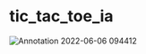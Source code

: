 # tic_tac_toe_ia
![Annotation 2022-06-06 094412](https://user-images.githubusercontent.com/62157910/172117958-31ce9b74-4a03-4967-bc5c-45b312ec073c.png)
